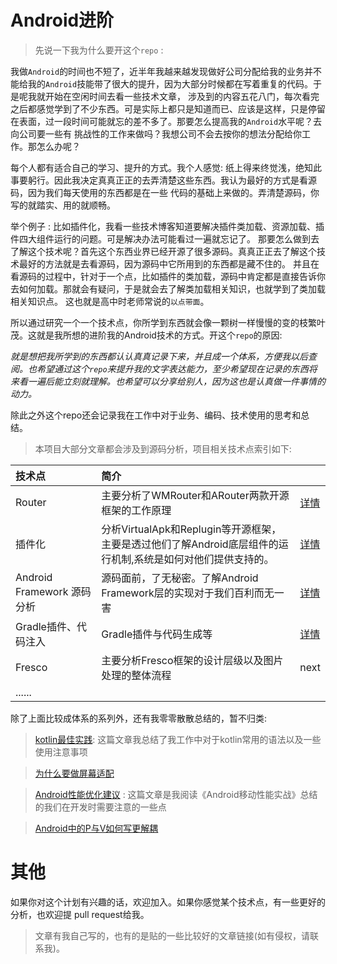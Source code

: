 # Android进阶

>先说一下我为什么要开这个`repo` :

我做`Android`的时间也不短了，近半年我越来越发现做好公司分配给我的业务并不能给我的`Android`技能带了很大的提升，因为大部分时候都在写着重复的代码。于是呢我就开始在空闲时间去看一些技术文章，
涉及到的内容五花八门，每次看完之后都感觉学到了不少东西。可是实际上都只是知道而已、应该是这样，只是停留在表面，过一段时间可能就忘的差不多了。那要怎么提高我的`Android`水平呢？去向公司要一些有
挑战性的工作来做吗？我想公司不会去按你的想法分配给你工作。那怎么办呢？

每个人都有适合自己的学习、提升的方式。我个人感觉: 纸上得来终觉浅，绝知此事要躬行。因此我决定真真正正的去弄清楚这些东西。我认为最好的方式是看源码，因为我们每天使用的东西都是在一些
代码的基础上来做的。弄清楚源码，你写的就踏实、用的就顺畅。

举个例子 : 比如插件化，我看一些技术博客知道要解决插件类加载、资源加载、插件四大组件运行的问题。可是解决办法可能看过一遍就忘记了。
那要怎么做到去了解这个技术呢？首先这个东西业界已经开源了很多源码。真真正正去了解这个技术最好的方法就是去看源码，因为源码中它所用到的东西都是藏不住的。
并且在看源码的过程中，针对于一个点，比如插件的类加载，源码中肯定都是直接告诉你去如何加载。那就会有疑问，于是就会去了解类加载相关知识，也就学到了类加载相关知识点。
这也就是高中时老师常说的`以点带面`。

所以通过研究一个一个技术点，你所学到东西就会像一颗树一样慢慢的变的枝繁叶茂。这就是我所想的进阶我的Android技术的方式。开这个`repo`的原因:

*就是想把我所学到的东西都认认真真记录下来，并且成一个体系，方便我以后查阅。也希望通过这个`repo`来提升我的文字表达能力，至少希望现在记录的东西将来看一遍后能立刻就理解。也希望可以分享给别人，因为这也是认真做一件事情的动力。*

除此之外这个repo还会记录我在工作中对于业务、编码、技术使用的思考和总结。

>本项目大部分文章都会涉及到源码分析，项目相关技术点索引如下:

|技术点|简介||
|:----|:-----|:-----|
|Router|主要分析了WMRouter和ARouter两款开源框架的工作原理|<a href="router/README.md">详情</a>|
|插件化|分析VirtualApk和Replugin等开源框架，主要是透过他们了解Android底层组件的运行机制,系统是如何对他们提供支持的。|<a href="插件化/README.md">详情</a>|
|Android Framework 源码分析|源码面前，了无秘密。了解Android Framework层的实现对于我们百利而无一害|[详情](AndroidFramework源码分析/README.md)|
|Gradle插件、代码注入|Gradle插件与代码生成等|<a href="gradle插件与字节码注入/README.md">详情</a>|
|Fresco|主要分析Fresco框架的设计层级以及图片处理的整体流程|next|
|......| |


 除了上面比较成体系的系列外，还有我零零散散总结的，暂不归类:

> [kotlin最佳实践](零散但很重要/kotlin最佳实践.md): 这篇文章我总结了我工作中对于kotlin常用的语法以及一些使用注意事项

> [为什么要做屏幕适配](零散但很重要/使用dp做屏幕适配会出现的问题.md) 

> [Android性能优化建议](零散但很重要/Android性能优化建议.md) : 这篇文章是我阅读《Android移动性能实战》总结的我们在开发时需要注意的一些点

> [Android中的P与V如何写更解耦](零散但很重要/Android中的P与V如何写更解耦.md) 

# 其他

如果你对这个计划有兴趣的话，欢迎加入。如果你感觉某个技术点，有一些更好的分析，也欢迎提 pull request给我。

>文章有我自己写的，也有的是贴的一些比较好的文章链接(如有侵权，请联系我)。








